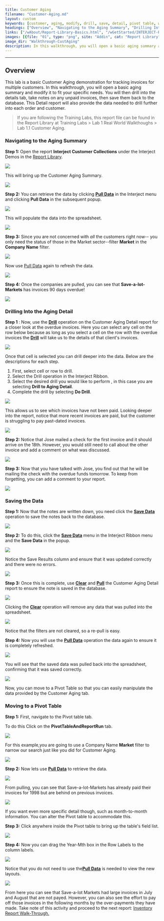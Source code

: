 ```yaml
---
title: Customer Aging
filename: "Customer-Aging.md"
layout: custom
keywords: [customer, aging, modify, drill, save, detail, pivot table, walkthrough]
headings: ["Overview", "Navigating to the Aging Summary", "Drilling Into the Aging Detail", "Saving the Data", "Moving to a Pivot Table"]
links: ["/wAbout/Report-Library-Basics.html", "/wGetStarted/INTERJECT-Ribbon-Menu-Items.html#pull-data", "/wGetStarted/INTERJECT-Ribbon-Menu-Items.html#pull-data", "/wGetStarted/INTERJECT-Ribbon-Menu-Items.html#drill-on-data", "/wGetStarted/INTERJECT-Ribbon-Menu-Items.html#drill-on-data", "/wGetStarted/INTERJECT-Ribbon-Menu-Items.html#save-data", "/wGetStarted/INTERJECT-Ribbon-Menu-Items.html#save-data", "/wGetStarted/INTERJECT-Ribbon-Menu-Items.html#pull-data", "/wGetStarted/INTERJECT-Ribbon-Menu-Items.html#pull-data", "/wGetStarted/INTERJECT-Ribbon-Menu-Items.html#pull-data", "/wGetStarted/INTERJECT-Ribbon-Menu-Items.html#pull-data", "/wGetStarted/INTERJECT-Ribbon-Menu-Items.html#pull-data", "/wGetStarted/INTERJECT-Ribbon-Menu-Items.html#pull-data", "/wAbout/Inventory-Reports.html"]
images: [{file: "01", type: "png", site: "Addin", cat: "Report Library", sub: "", report: "Interject Customer Collections", ribbon: "Simple", config: ""},{file: "02", type: "png", site: "Addin", cat: "Report", sub: "", report: "Customer Aging Summary", ribbon: "Simple", config: ""},{file: "03", type: "png", site: "Addin", cat: "Pull Data", sub: "", report: "Customer Aging Summary", ribbon: "Simple", config: ""},{file: "04", type: "png", site: "Addin", cat: "Report", sub: "", report: "Customer Aging Summary", ribbon: "", config: ""},{file: "05", type: "png", site: "Addin", cat: "Report", sub: "", report: "Customer Aging Summary", ribbon: "", config: ""},{file: "06", type: "png", site: "Addin", cat: "Pull Data", sub: "", report: "Customer Aging Summary", ribbon: "Simple", config: ""},{file: "07", type: "png", site: "Addin", cat: "Report", sub: "", report: "Customer Aging Summary", ribbon: "", config: ""},{file: "08", type: "png", site: "Addin", cat: "Report", sub: "", report: "Customer Aging Summary", ribbon: "", config: ""},{file: "09", type: "png", site: "Addin", cat: "Data Drill", sub: "Drill to Aging Detail", report: "Customer Aging Summary", ribbon: "Simple", config: ""},{file: "10", type: "png", site: "Addin", cat: "Report", sub: "", report: "Customer Aging Detail", ribbon: "", config: ""},{file: "11", type: "png", site: "Addin", cat: "Report", sub: "", report: "Customer Aging Detail", ribbon: "", config: ""},{file: "12", type: "png", site: "Addin", cat: "Report", sub: "", report: "Customer Aging Detail", ribbon: "", config: ""},{file: "13", type: "png", site: "Addin", cat: "Report", sub: "", report: "Customer Aging Detail", ribbon: "", config: ""},{file: "14", type: "png", site: "Addin", cat: "Save Data", sub: "", report: "Customer Aging Detail", ribbon: "Simple", config: ""},{file: "15", type: "png", site: "Addin", cat: "Report", sub: "", report: "Customer Aging Detail", ribbon: "", config: ""},{file: "16", type: "png", site: "Addin", cat: "Pull Data", sub: "", report: "Customer Aging Detail", ribbon: "Simple", config: ""},{file: "17", type: "png", site: "Addin", cat: "Report", sub: "", report: "Customer Aging Detail", ribbon: "", config: ""},{file: "18", type: "png", site: "Addin", cat: "Pull Data", sub: "", report: "Customer Aging Detail", ribbon: "Simple", config: ""},{file: "19", type: "png", site: "Addin", cat: "Report", sub: "", report: "Customer Aging Detail", ribbon: "", config: ""},{file: "20", type: "png", site: "Addin", cat: "Report", sub: "", report: "Customer Aging Detail", ribbon: "", config: ""},{file: "21", type: "png", site: "Addin", cat: "Report", sub: "", report: "Pivot Table For Customer Transactions", ribbon: "", config: ""},{file: "22", type: "png", site: "Addin", cat: "Pull Data", sub: "", report: "Pivot Table For Customer Transactions", ribbon: "Simple", config: ""},{file: "23", type: "png", site: "Addin", cat: "Report", sub: "", report: "Pivot Table For Customer Transactions", ribbon: "", config: ""},{file: "24", type: "png", site: "Addin", cat: "Report", sub: "", report: "Pivot Table For Customer Transactions", ribbon: "", config: ""},{file: "25", type: "gif", site: "Excel", cat: "Pivot Table Fields", sub: "", report: "", ribbon: "", config: ""},{file: "26", type: "png", site: "Addin", cat: "Report", sub: "", report: "Pivot Table For Customer Transactions", ribbon: "", config: ""}]
image_dir: "Walkthrough-CustAging"
description: In this walkthrough, you will open a basic aging summary and modify it to fit your specific needs. You will then drill into the details tab, take notes on any unpaid invoices, then save them back to the database.
---
```

* * *

## Overview

This lab is a basic Customer Aging demonstration for tracking invoices for multiple customers. In this walkthrough, you will open a basic aging summary and modify it to fit your specific needs. You will then drill into the details tab, take notes on any unpaid invoices, then save them back to the database. This Detail report will also provide the data needed to drill further into each order and customer.

<blockquote class=lab_info>
 If you are following the Training Labs, this report file can be found in the Report Library at Training Labs > Lab 1 Real World Walkthoughs > Lab 1.1 Customer Aging.
</blockquote>

### Navigating to the Aging Summary

**Step 1:** Open the report **Interject Customer Collections** under the Interject Demos in the [Report Library](/wAbout/Report-Library-Basics.html).

![](/images/Walkthrough-CustAging/01.png)
<br>

This will bring up the Customer Aging Summary.

![](/images/Walkthrough-CustAging/02.png)
<br>

**Step 2:** You can retrieve the data by clicking [**Pull Data**](/wGetStarted/INTERJECT-Ribbon-Menu-Items.html#pull-data) in the Interject menu and clicking **Pull Data** in the subsequent popup.

![](/images/Walkthrough-CustAging/03.png)
<br>

This will populate the data into the spreadsheet.

![](/images/Walkthrough-CustAging/04.png)
<br>

**Step 3:** Since you are not concerned with _all_ the customers right now-- you only need the status of those in the Market sector--filter **Market** in the **Company Name** filter.

![](/images/Walkthrough-CustAging/05.png)
<br>

Now use [Pull Data](/wGetStarted/INTERJECT-Ribbon-Menu-Items.html#pull-data) again to refresh the data.

![](/images/Walkthrough-CustAging/06.png)
<br>

**Step 4:** Once the companies are pulled, you can see that **Save-a-lot-Markets** has invoices 90 days overdue!

![](/images/Walkthrough-CustAging/07.png)
<br>

### Drilling Into the Aging Detail

**Step 1** : Now, use the [**Drill**](/wGetStarted/INTERJECT-Ribbon-Menu-Items.html#drill-on-data) operation on the Customer Aging Detail report for a closer look at the overdue invoices. Here you can select any cell on the row below because as long as you select a cell on the row with the overdue invoices the [**Drill**](/wGetStarted/INTERJECT-Ribbon-Menu-Items.html#drill-on-data) will take us to the details of that client's invoices.

![](/images/Walkthrough-CustAging/08.png)
<br>

Once that cell is selected you can drill deeper into the data. Below are the descriptions for each step.

 1. First, select cell or row to drill.
 2. Select the Drill operation in the Interject Ribbon.
 3. Select the desired drill you would like to perform , in this case you are selecting **Drill to Aging Detail**.
 4. Complete the drill by selecting **Do Drill**.

![](/images/Walkthrough-CustAging/09.png)
<br>

This allows us to see which invoices have not been paid. Looking deeper into the report, notice that more recent invoices are paid, but the customer is struggling to pay past-dated invoices.

![](/images/Walkthrough-CustAging/10.png)
<br>

**Step 2:** Notice that Jose mailed a check for the first invoice and it should arrive on the 18th. However, you would still need to call about the other invoice and add a comment on what was discussed.

![](/images/Walkthrough-CustAging/11.png)
<br>

**Step 3:** Now that you have talked with Jose, you find out that he will be mailing the check with the overdue funds tomorrow. To keep from forgetting, you can add a comment to your report.

![](/images/Walkthrough-CustAging/12.png)
<br>

### Saving the Data

**Step 1:** Now that the notes are written down, you need click the [**Save Data**](/wGetStarted/INTERJECT-Ribbon-Menu-Items.html#save-data) operation to save the notes back to the database.

![](/images/Walkthrough-CustAging/13.png)
<br>

**Step 2:** To do this, click the [**Save Data**](/wGetStarted/INTERJECT-Ribbon-Menu-Items.html#save-data) menu in the Interject Ribbon menu and the **Save Data** in the popup.

![](/images/Walkthrough-CustAging/14.png)
<br>

Notice the Save Results column and ensure that it was updated correctly and there were no errors.

![](/images/Walkthrough-CustAging/15.png)
<br>

**Step 3:** Once this is complete, use [**Clear**](/wGetStarted/INTERJECT-Ribbon-Menu-Items.html#pull-data) and [**Pull**](/wGetStarted/INTERJECT-Ribbon-Menu-Items.html#pull-data) the Customer Aging Detail report to ensure the note is saved in the database.

![](/images/Walkthrough-CustAging/16.png)
<br>

Clicking the [**Clear**](/wGetStarted/INTERJECT-Ribbon-Menu-Items.html#pull-data) operation will remove any data that was pulled into the spreadsheet.

![](/images/Walkthrough-CustAging/17.png)
<br>

Notice that the filters are not cleared, so a re-pull is easy.

**Step 4:** Now you will use the [**Pull Data**](/wGetStarted/INTERJECT-Ribbon-Menu-Items.html#pull-data) operation the data again to ensure it is completely refreshed.

![](/images/Walkthrough-CustAging/18.png)
<br>

You will see that the saved data was pulled back into the spreadsheet, confirming that it was saved correctly.

![](/images/Walkthrough-CustAging/19.png)
<br>

Now, you can move to a Pivot Table so that you can easily manipulate the data provided by the Customer Aging tab.

### Moving to a Pivot Table

**Step 1:** First, navigate to the Pivot table tab.

To do this Click on the **PivotTableAndReportRun** tab.

![](/images/Walkthrough-CustAging/20.png)
<br>

For this example,you are going to use a Company Name **Market** filter to narrow our search just like you did for Customer Aging.

![](/images/Walkthrough-CustAging/21.png)
<br>

**Step 2:** Now lets use [**Pull Data**](/wGetStarted/INTERJECT-Ribbon-Menu-Items.html#pull-data) to retrieve the data.

![](/images/Walkthrough-CustAging/22.png)
<br>

From pulling, you can see that Save-a-lot-Markets has already paid their invoices for 1998 but are behind on previous invoices.

![](/images/Walkthrough-CustAging/23.png)
<br>

If you want even more specific detail though, such as month-to-month information. You can alter the Pivot table to accommodate this.

**Step 3:** Click anywhere inside the Pivot table to bring up the table's field list.

![](/images/Walkthrough-CustAging/24.png)
<br>

**Step 4:** Now you can drag the Year-Mth box in the Row Labels to the column labels.

![](/images/Walkthrough-CustAging/25.gif)
<br>

Notice that you do not need to use the[**Pull Data**](/wGetStarted/INTERJECT-Ribbon-Menu-Items.html#pull-data) is needed to view the new layouts.

![](/images/Walkthrough-CustAging/26.png)
<br>

From here you can see that Save-a-lot Markets had large invoices in July and August that are not payed. However, you can also see the effort to pay off those invoices in the following months by the over-payments they have made. Take note of this activity and proceed to the next report: [Inventory Report Walk-Through.](/wAbout/Inventory-Reports.html)
